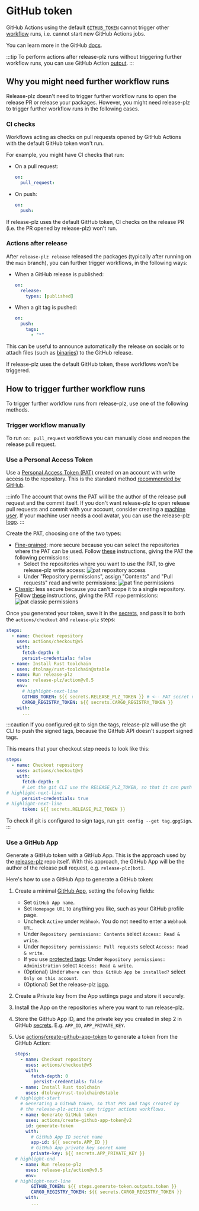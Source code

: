 # GitHub token

GitHub Actions using the default
[`GITHUB_TOKEN`](https://docs.github.com/en/actions/security-guides/automatic-token-authentication)
cannot trigger other
[workflow](https://docs.github.com/en/actions/using-workflows/events-that-trigger-workflows)
runs, i.e. cannot start new GitHub Actions jobs.

You can learn more in the GitHub
[docs](https://docs.github.com/en/actions/using-workflows/triggering-a-workflow#triggering-a-workflow-from-a-workflow).

:::tip
To perform actions after release-plz runs without triggering further workflow runs,
you can use GitHub Action [output](./output.md).
:::

## Why you might need further workflow runs

Release-plz doesn't need to trigger further workflow runs to
open the release PR or release your packages.
However, you might need release-plz to trigger further workflow runs in the following cases.

### CI checks

Workflows acting as checks on pull requests opened by GitHub Actions
with the default GitHub token won't run.

For example, you might have CI checks that run:

- On a pull request:

  ```yaml
  on:
    pull_request:
  ```

- On push:

  ```yaml
  on:
    push:
  ```

If release-plz uses the default GitHub token, CI checks on the release PR
(i.e. the PR opened by release-plz) won't run.

### Actions after release

After `release-plz release` released the packages (typically after running on the `main` branch),
you can further trigger workflows, in the following ways:

- When a GitHub release is published:

  ```yaml
  on:
    release:
      types: [published]
  ```

- When a git tag is pushed:

  ```yaml
  on:
    push:
      tags:
        - "*"
   ```

This can be useful to announce automatically the release on socials
or to attach files (such as [binaries](../extra/releasing-binaries.md)) to the GitHub release.

If release-plz uses the default GitHub token, these workflows won't be triggered.

## How to trigger further workflow runs

To trigger further workflow runs from release-plz, use one of the following methods.

### Trigger workflow manually

To run `on: pull_request` workflows you can manually close and reopen the release pull request.

### Use a Personal Access Token

Use a [Personal Access Token (PAT)](https://docs.github.com/en/github/authenticating-to-github/creating-a-personal-access-token)
created on an account with write access to the repository.
This is the standard method
[recommended by GitHub](https://docs.github.com/en/actions/using-workflows/triggering-a-workflow#triggering-a-workflow-from-a-workflow).

:::info
The account that owns the PAT will be the author of the release pull
request and the commit itself.
If you don't want release-plz to open release pull requests and commit with
your account, consider creating a
[machine user](https://docs.github.com/en/get-started/learning-about-github/types-of-github-accounts#user-accounts).
If your machine user needs a cool avatar, you can use the release-plz [logo](/img/robot_head.jpeg).
:::

Create the PAT, choosing one of the two types:

- [Fine-grained](https://docs.github.com/en/authentication/keeping-your-account-and-data-secure/creating-a-personal-access-token#fine-grained-personal-access-tokens):
  more secure because you can select the repositories where the PAT can be used.
  Follow [these](https://docs.github.com/en/authentication/keeping-your-account-and-data-secure/managing-your-personal-access-tokens#creating-a-fine-grained-personal-access-token)
  instructions, giving the PAT the following permissions:
  - Select the repositories where you want to use the PAT, to give release-plz write access:
    ![pat repository access](../assets/repository-access.png)
  - Under "Repository permissions", assign "Contents" and "Pull requests" read and write permissions:
    ![pat fine permissions](../assets/pat-overview.png)
- [Classic](https://docs.github.com/en/authentication/keeping-your-account-and-data-secure/creating-a-personal-access-token#personal-access-tokens-classic):
  less secure because you can't scope it to a single repository.
  Follow [these](https://docs.github.com/en/authentication/keeping-your-account-and-data-secure/managing-your-personal-access-tokens#creating-a-personal-access-token-classic)
  instructions, giving the PAT `repo` permissions:
  ![pat classic permissions](../assets/pat-classic.png)

Once you generated your token, save it in the
[secrets](https://docs.github.com/en/actions/security-guides/encrypted-secrets),
and pass it to both the `actions/checkout` and `release-plz` steps:

```yaml
steps:
  - name: Checkout repository
    uses: actions/checkout@v5
    with:
      fetch-depth: 0
      persist-credentials: false
  - name: Install Rust toolchain
    uses: dtolnay/rust-toolchain@stable
  - name: Run release-plz
    uses: release-plz/action@v0.5
    env:
      # highlight-next-line
      GITHUB_TOKEN: ${{ secrets.RELEASE_PLZ_TOKEN }} # <-- PAT secret name
      CARGO_REGISTRY_TOKEN: ${{ secrets.CARGO_REGISTRY_TOKEN }}
    with:
      ...
```

:::caution
If you configured git to sign the tags,
release-plz will use the git CLI to push the signed tags,
because the GitHub API doesn't support signed tags.

This means that your checkout step needs to look like this:

```yaml
steps:
  - name: Checkout repository
    uses: actions/checkout@v5
    with:
      fetch-depth: 0
      # Let the git CLI use the RELEASE_PLZ_TOKEN, so that it can push the signed tags.
# highlight-next-line
      persist-credentials: true
# highlight-next-line
      token: ${{ secrets.RELEASE_PLZ_TOKEN }}
```

To check if git is configured to sign tags, run `git config --get tag.gpgSign`.
:::

### Use a GitHub App

Generate a GitHub token with a GitHub App.
This is the approach used by the
[release-plz](https://github.com/release-plz/release-plz/blob/main/.github/workflows/release-plz.yml)
repo itself. With this approach, the GitHub App will be the author of the release pull request,
e.g. `release-plz[bot]`.

Here's how to use a GitHub App to generate a GitHub token:

1. Create a minimal [GitHub App](https://docs.github.com/en/developers/apps/creating-a-github-app),
   setting the following fields:
   - Set `GitHub App name`.
   - Set `Homepage URL` to anything you like, such as your GitHub profile page.
   - Uncheck `Active` under `Webhook`. You do not need to enter a `Webhook URL`.
   - Under `Repository permissions: Contents` select `Access: Read & write`.
   - Under `Repository permissions: Pull requests` select `Access: Read & write`.
   - If you use [protected tags](https://docs.github.com/en/repositories/managing-your-repositorys-settings-and-features/managing-repository-settings/configuring-tag-protection-rules):
     Under `Repository permissions: Administration` select `Access: Read & write`.
   - (Optional) Under `Where can this GitHub App be installed?` select `Only on this account`.
   - (Optional) Set the release-plz [logo](/img/robot_head.jpeg).

2. Create a Private key from the App settings page and store it securely.

3. Install the App on the repositories where you want to run release-plz.

4. Store the GitHub App ID, and the private
   key you created in step 2 in GitHub
   [secrets](https://docs.github.com/en/actions/security-guides/encrypted-secrets).
   E.g. `APP_ID`, `APP_PRIVATE_KEY`.

5. Use
   [actions/create-github-app-token](https://github.com/actions/create-github-app-token)
   to generate a token from the GitHub Action:

   ```yaml
   steps:
     - name: Checkout repository
       uses: actions/checkout@v5
       with:
         fetch-depth: 0
          persist-credentials: false
     - name: Install Rust toolchain
       uses: dtolnay/rust-toolchain@stable
   # highlight-start
     # Generating a GitHub token, so that PRs and tags created by
     # the release-plz-action can trigger actions workflows.
     - name: Generate GitHub token
       uses: actions/create-github-app-token@v2
       id: generate-token
       with:
         # GitHub App ID secret name
         app-id: ${{ secrets.APP_ID }}
         # GitHub App private key secret name
         private-key: ${{ secrets.APP_PRIVATE_KEY }}
   # highlight-end
     - name: Run release-plz
       uses: release-plz/action@v0.5
       env:
   # highlight-next-line
         GITHUB_TOKEN: ${{ steps.generate-token.outputs.token }}
         CARGO_REGISTRY_TOKEN: ${{ secrets.CARGO_REGISTRY_TOKEN }}
       with:
         ...
   ```
